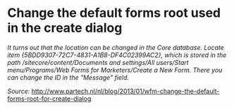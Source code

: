 # Change the default forms root used in the create dialog

*It turns out that the location can be changed in the Core database.
Locate item {5BDD9307-72C7-4831-A1B8-DF4C02399AC2}, which is stored in the path /sitecore/content/Documents and settings/All users/Start menu/Programs/Web Forms for Marketers/Create a New Form.
There you can change the ID in the "Message" field.*

*Source:*
http://www.partech.nl/nl/blog/2013/01/wfm-change-the-default-forms-root-for-create-dialog
